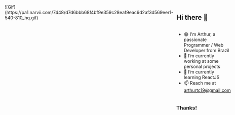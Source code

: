 <div style="display: flex; flex-direction: row">

<div style="display: flex; flex-direction: column; margin: 5px">![Gif](https://pa1.narvii.com/7448/d7d6bbb68f4bf9e359c28eaf9eac6d2af3d569eer1-540-810_hq.gif)</div>

<div style="display: flex; flex-direction: column; margin: 5px">

## Hi there 👋

*   😁 I'm Arthur, a passionate Programmer / Web Developer from Brazil
*   🔭 I’m currently working at some personal projects
*   🌱 I’m currently learning ReactJS
*   📫 Reach me at arthurtc19@gmail.com

### Thanks!

</div>

</div>
